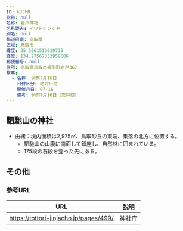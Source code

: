 ```yaml
---
ID: kJJHR
総称: null
名称: 岩戸神社
名称読み: イワドジンジャ
別名: null
都道府県: 鳥取県
区域: 鳥取市
緯度: 35.5661516019735
経度: 134.27567333958606
郵便番号: null
住所: 鳥取県鳥取市福部町岩戸367
祭事:
  - 名称: 例祭7月16日
    日付区分: 絶対日付
    開催月日: 07-16
    備考: 例祭7月16日（岩戸祭）
---
```


## 駟馳山の神社

- 由緒：境内面積は2,975㎡、鳥取砂丘の東端、集落の北方に位置する。
  - 駟馳山の山腹に南面して鎮座し、自然林に囲まれている。
  - 175段の石段を登った先にある。

## その他

### 参考URL

| URL                                    | 説明   |
| -------------------------------------- | ------ |
| https://tottori-jinjacho.jp/pages/499/ | 神社庁 |
